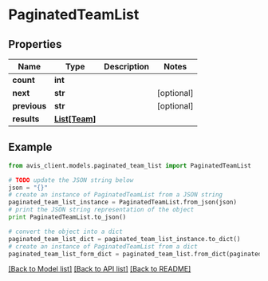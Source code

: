 # PaginatedTeamList


## Properties

Name | Type | Description | Notes
------------ | ------------- | ------------- | -------------
**count** | **int** |  |
**next** | **str** |  | [optional]
**previous** | **str** |  | [optional]
**results** | [**List[Team]**](Team.md) |  |

## Example

```python
from avis_client.models.paginated_team_list import PaginatedTeamList

# TODO update the JSON string below
json = "{}"
# create an instance of PaginatedTeamList from a JSON string
paginated_team_list_instance = PaginatedTeamList.from_json(json)
# print the JSON string representation of the object
print PaginatedTeamList.to_json()

# convert the object into a dict
paginated_team_list_dict = paginated_team_list_instance.to_dict()
# create an instance of PaginatedTeamList from a dict
paginated_team_list_form_dict = paginated_team_list.from_dict(paginated_team_list_dict)
```
[[Back to Model list]](../README.md#documentation-for-models) [[Back to API list]](../README.md#documentation-for-api-endpoints) [[Back to README]](../README.md)
